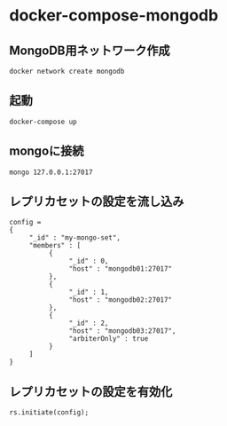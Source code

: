 # docker-compose-mongodb

## MongoDB用ネットワーク作成
```
docker network create mongodb
```

## 起動
```
docker-compose up
```

## mongoに接続
```
mongo 127.0.0.1:27017
```

## レプリカセットの設定を流し込み
```
config =
{
     "_id" : "my-mongo-set",
     "members" : [
          {
               "_id" : 0,
               "host" : "mongodb01:27017"
          },
          {
               "_id" : 1,
               "host" : "mongodb02:27017"
          },
          {
               "_id" : 2,
               "host" : "mongodb03:27017",
               "arbiterOnly" : true
          }
     ]
}
```

## レプリカセットの設定を有効化
```
rs.initiate(config);
```

